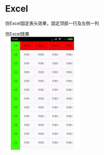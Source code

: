 # Excel
仿Excel固定表头效果，固定顶部一行及左侧一列


仿Excel效果</br>
![image](https://github.com/haibofaith/Widget/blob/master/Excel.gif)